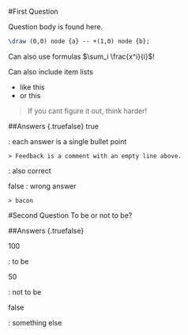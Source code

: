 #First Question

Question body is found here.
```tikz
\draw (0,0) node {a} -- +(1,0) node {b};
```

Can also use formulas $\sum_i \frac{x^i}{i}$!

Can also include item lists

 - like this
 - or this

> If you cant figure it out, think harder!

##Answers {.truefalse}
true 

 :  each answer is a single bullet point

    > Feedback is a comment with an empty line above.

 :  also correct

false
 :  wrong answer

    > bacon    

#Second Question
To be or not to be?

##Answers {.truefalse}

100

 :  to be

50

 :  not to be

false

 :  something else
